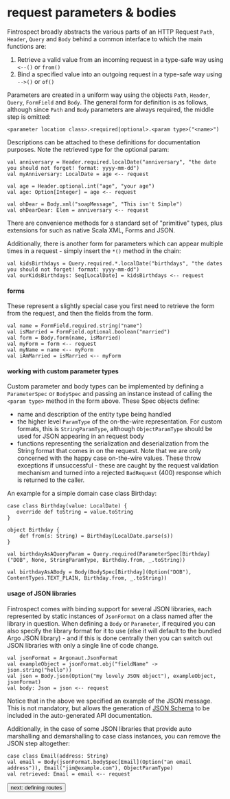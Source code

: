 # request parameters & bodies
Fintrospect broadly abstracts the various parts of an HTTP Request ```Path```, ```Header```, ```Query``` and ```Body``` behind a common 
interface to which the main functions are:
1. Retrieve a valid value from an incoming request in a type-safe way using ```<--()``` or ```from()```
2. Bind a specified value into an outgoing request in a type-safe way using ```-->()``` or ```of()```

Parameters are created in a uniform way using the objects ```Path```, ```Header```, ```Query```, ```FormField``` and ```Body```. 
The general form for definition is as follows, although since ```Path``` and ```Body``` parameters are always required, the middle step is omitted: 
```
<parameter location class>.<required|optional>.<param type>("<name>")
```

Descriptions can be attached to these definitions for documentation purposes. Note the retrieved type for the optional param:
```
val anniversary = Header.required.localDate("anniversary", "the date you should not forget! format: yyyy-mm-dd")
val myAnniversary: LocalDate = age <-- request

val age = Header.optional.int("age", "your age")
val age: Option[Integer] = age <-- request

val ohDear = Body.xml("soapMessage", "This isn't Simple")
val ohDearDear: Elem = anniversary <-- request
```

There are convenience methods for a standard set of "primitive" types, plus extensions for such as native Scala XML, Forms and JSON.

Additionally, there is another form for parameters which can appear multiple times in a request - simply insert the ```*()``` method in the chain:
```
val kidsBirthdays = Query.required.*.localDate("birthdays", "the dates you should not forget! format: yyyy-mm-dd")
val ourKidsBirthdays: Seq[LocalDate] = kidsBirthdays <-- request
```

#### forms
These represent a slightly special case you first need to retrieve the form from the request, and then the fields from the form.
```
val name = FormField.required.string("name")
val isMarried = FormField.optional.boolean("married")
val form = Body.form(name, isMarried)
val myForm = form <-- request
val myName = name <-- myForm
val iAmMarried = isMarried <-- myForm
```

#### working with custom parameter types
Custom parameter and body types can be implemented by defining a ```ParameterSpec``` or ```BodySpec``` and passing an instance instead of calling the ```<param type>``` method 
in the form above. These Spec objects define:

- name and description of the entity type being handled
- the higher level ```ParamType``` of the on-the-wire representation. For custom formats, this is ```StringParamType```, although ```ObjectParamType```
should be used for JSON appearing in an request body
- functions representing the serialization and deserialization from the String format that comes in on the request. Note that we are only concerned 
with the happy case on-the-wire values. These throw exceptions if unsuccessful - these are caught by the request validation mechanism and turned into 
a rejected ```BadRequest``` (400) response which is returned to the caller.

An example for a simple domain case class Birthday:
```
case class Birthday(value: LocalDate) {
   override def toString = value.toString
}

object Birthday {
    def from(s: String) = Birthday(LocalDate.parse(s))
}

val birthdayAsAQueryParam = Query.required(ParameterSpec[Birthday]("DOB", None, StringParamType, Birthday.from, _.toString))

val birthdayAsABody = Body(BodySpec[Birthday](Option("DOB"), ContentTypes.TEXT_PLAIN, Birthday.from, _.toString))
```

#### usage of JSON libraries
Fintrospect comes with binding support for several JSON libraries, each represented by static instances of ```JsonFormat``` on a class named 
after the library in question. When defining a ```Body``` or ```Parameter```, if required you can also specify the library format for it to 
use (else it will default to the bundled Argo JSON library) - and if this is done centrally then you can switch out JSON libraries with only 
a single line of code change.

```
val jsonFormat = Argonaut.JsonFormat
val exampleObject = jsonFormat.obj("fieldName" -> json.string("hello"))
val json = Body.json(Option("my lovely JSON object"), exampleObject, jsonFormat)
val body: Json = json <-- request
```

Notice that in the above we specified an example of the JSON message. This is not mandatory, but allows the generation of 
<a href="http://json-schema.org/">JSON Schema</a> to be included in the auto-generated API documentation.

Additionally, in the case of some JSON libraries that provide auto marshalling and demarshalling to case class instances, you can remove the JSON step altogether:
```
case class Email(address: String)
val email = Body(jsonFormat.bodySpec[Email](Option("an email address")), Email("jim@example.com"), ObjectParamType)
val retrieved: Email = email <-- request
```

<a class="next" href="http://fintrospect.io/defining-routes"><button type="button" class="btn btn-sm btn-default">next: defining routes</button></a>
